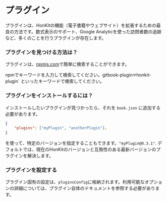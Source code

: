 # プラグイン

プラグインは、HonKitの機能（電子書籍やウェブサイト）を拡張するための最良の方法です。数式表示のサポート、Google Analyticを使った訪問者数の追跡など、多くのことを行うプラグインが存在します。

### プラグインを見つける方法は？

プラグインは、[npmjs.com](https://www.npmjs.com/)で簡単に検索することができます。

npmでキーワードを入力して検索してください。gitbook-plugin` や `honkit-plugin` といったキーワードで検索してください。

### プラグインをインストールするには？

インストールしたいプラグインが見つかったら、それを `book.json` に追加する必要があります。

```json
{
    "plugins": ["myPlugin", "anotherPlugin"].
}
```

を使って、特定のバージョンを指定することもできます。`"myPlugin@0.3.1"`. デフォルトでは、現在のHonKitのバージョンと互換性のある最新バージョンのプラグインを解決します。

### プラグインを設定する

プラグイン固有の設定は、`pluginsConfig`に格納されます。利用可能なオプションの詳細については、プラグイン自体のドキュメントを参照する必要があります。
